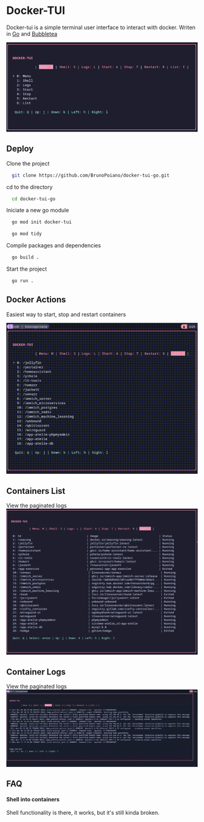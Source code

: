 
# Docker-TUI

Docker-tui is a simple terminal user interface to interact with docker. Writen in [Go](https://golang.org/) and [Bubbletea](https://github.com/charmbracelet/bubbletea)

![App Screenshot](./imgs/Docker-tui.png)

## Deploy

Clone the project

```bash
  git clone https://github.com/BrunoPoiano/docker-tui-go.git
```

cd to the directory

```bash
  cd docker-tui-go
```
Iniciate a new go module

```bash
  go mod init docker-tui
```

```bash
  go mod tidy
```

Compile packages and dependencies

```bash
  go build .
```

Start the project

```bash
  go run .
```

## Docker Actions

Easiest way to start, stop and restart containers 

![Docker Actions](./imgs/menu.gif)

## Containers List

View the paginated logs 
![Docker Logs](./imgs/list.png)

## Container Logs

View the paginated logs 
![Docker Logs](./imgs/logs.gif)

## FAQ

#### Shell into containers

Shell functionality is there, it works, but it's still kinda broken. 
